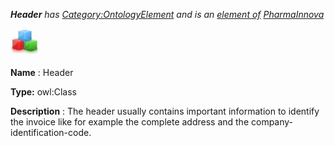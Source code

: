 ___Header__ 
 has
 [Category:OntologyElement](../../Category/OntologyElement "Category:OntologyElement") 
 and is an
 [element of](../../Property/ElementOf "Property:ElementOf") 
[PharmaInnova](../../Submissions/PharmaInnova "Submissions:PharmaInnova")_




  





[![Class](../public/images/thumb/2/27/Class.gif/45px-Class.gif)](../../Image/Class.gif "Class")


__Name__ 
 : Header
 



__Type:__ 
 owl:Class
 



__Description__ 
 : The header usually contains important information to identify the invoice like for example the complete address and the company-identification-code.